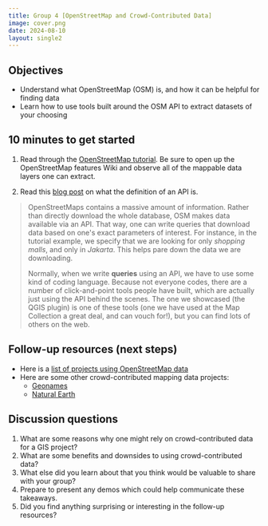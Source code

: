```yaml
---
title: Group 4 [OpenStreetMap and Crowd-Contributed Data]
image: cover.png
date: 2024-08-10
layout: single2
---
```


## Objectives
- Understand what OpenStreetMap (OSM) is, and how it can be helpful for finding data
- Learn how to use tools built around the OSM API to extract datasets of your choosing

## 10 minutes to get started

1. Read through the [OpenStreetMap tutorial](https://mapping.share.library.harvard.edu/tutorials/openstreetmap/extractbyfeature/). Be sure to open up the OpenStreetMap features Wiki and observe all of the mappable data layers one can extract.

2. Read this [blog post](https://blog.hubspot.com/blog/tabid/6307/bid/8341/a-marketer-s-guide-to-apis.aspx) on what the definition of an API is.

> OpenStreetMaps contains a massive amount of information. Rather than directly download the whole database, OSM makes data available via an API. That way, one can write queries that download data based on one's exact parameters of interest. For instance, in the tutorial example, we specify that we are looking for only *shopping malls*, and only in *Jakarta*. This helps pare down the data we are downloading.
>
> Normally, when we write **queries** using an API, we have to use some kind of coding language. Because not everyone codes, there are a number of click-and-point tools people have built, which are actually just using the API behind the scenes. The one we showcased (the QGIS plugin) is one of these tools (one we have used at the Map Collection a great deal, and can vouch for!), but you can find lots of others on the web.


## Follow-up resources (next steps)
- Here is a [list of projects using OpenStreetMap data](https://github.com/osmlab/awesome-openstreetmap) 
- Here are some other crowd-contributed mapping data projects:
    - [Geonames](https://www.geonames.org/)
    - [Natural Earth](https://www.naturalearthdata.com/)

## Discussion questions
1. What are some reasons why one might rely on crowd-contributed data for a GIS project?
2. What are some benefits and downsides to using crowd-contributed data?
3. What else did you learn about that you think would be valuable to share with your group?
4. Prepare to present any demos which could help communicate these takeaways.
5. Did you find anything surprising or interesting in the follow-up resources?

